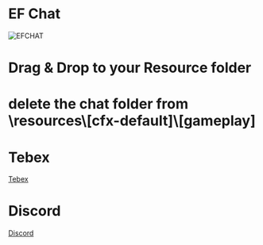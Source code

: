 # EF Chat

![EFCHAT](https://github.com/blastersuraj/ef-chat/assets/104319683/7a6a7afc-f692-4a72-aed2-66198fa7abab)


<h1>

Drag & Drop to your Resource folder

</h1>

<h1>
delete the chat folder from
 \resources\[cfx-default]\[gameplay]
</h1>


# Tebex

[Tebex](https://ef-development.tebex.io/)

# Discord

[Discord](https://discord.gg/ef-development-tm-936207653145833503)
